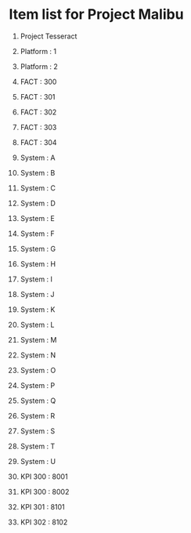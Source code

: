 # Item list for Project Malibu

1. Project Tesseract
2. Platform : 1
3. Platform : 2


4. FACT : 300
5. FACT : 301
6. FACT : 302
7. FACT : 303
8. FACT : 304


9. System : A
10. System : B
11. System : C
12. System : D
13. System : E
14. System : F
15. System : G
16. System : H
17. System : I
18. System : J
19. System : K
20. System : L
21. System : M
22. System : N
23. System : O
24. System : P
25. System : Q
26. System : R 
27. System : S
28. System : T
29. System : U

30. KPI 300 : 8001
31. KPI 300 : 8002
32. KPI 301 : 8101
33. KPI 302 : 8102